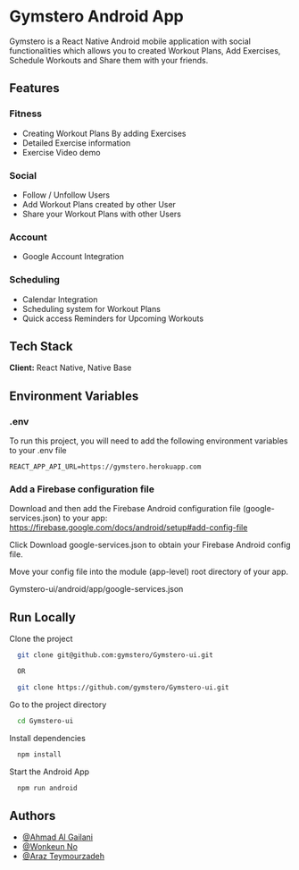 
# Gymstero Android App

Gymstero is a React Native Android mobile application with social functionalities which allows you to created Workout Plans, Add Exercises, Schedule Workouts and Share them with your friends.


## Features

### Fitness
- Creating Workout Plans By adding Exercises
- Detailed Exercise information 
- Exercise Video demo

### Social
- Follow / Unfollow Users
- Add Workout Plans created by other User 
- Share your Workout Plans with other Users

### Account
- Google Account Integration

### Scheduling
- Calendar Integration
- Scheduling system for Workout Plans
- Quick access Reminders for Upcoming Workouts




## Tech Stack

**Client:** React Native, Native Base



## Environment Variables

### .env

To run this project, you will need to add the following environment variables to your .env file

`REACT_APP_API_URL=https://gymstero.herokuapp.com`

### Add a Firebase configuration file
Download and then add the Firebase Android configuration file (google-services.json) to your app: https://firebase.google.com/docs/android/setup#add-config-file

Click Download google-services.json to obtain your Firebase Android config file.

Move your config file into the module (app-level) root directory of your app.  

Gymstero-ui/android/app/google-services.json


## Run Locally

Clone the project

```bash
  git clone git@github.com:gymstero/Gymstero-ui.git

  OR

  git clone https://github.com/gymstero/Gymstero-ui.git

```

Go to the project directory

```bash
  cd Gymstero-ui
```

Install dependencies

```bash
  npm install
```

Start the Android App

```bash
  npm run android
```


## Authors

- [@Ahmad Al Gailani](https://www.github.com/weter123)
- [@Wonkeun No](https://www.github.com/Genne23v)
- [@Araz Teymourzadeh](https://www.github.com/ArazTey)

